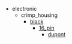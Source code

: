 * electronic
  * crimp_housing
    * [black](electronic/crimp_housing/black)
      * [16_pin](electronic/crimp_housing/black/16_pin)
        * [dupont](dupont)
